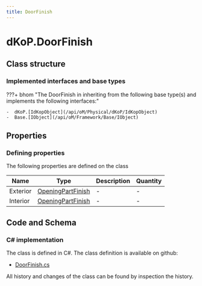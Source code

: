 ```yaml
---
title: DoorFinish
---
```


# dKoP.DoorFinish



## Class structure

### Implemented interfaces and base types

???+ bhom "The DoorFinish in inheriting from the following base type(s) and implements the following interfaces:"

    -  dKoP.[IdKopObject](/api/oM/Physical/dKoP/IdKopObject)
    -  Base.[IObject](/api/oM/Framework/Base/IObject)


## Properties



### Defining properties

The following properties are defined on the class

| Name             | Type             | Description      | Quantity         |
|------------------|------------------|------------------|------------------|
| Exterior | [OpeningPartFinish](/api/oM/Physical/dKoP/OpeningPartFinish) | - | - |
| Interior | [OpeningPartFinish](/api/oM/Physical/dKoP/OpeningPartFinish) | - | - |


## Code and Schema

### C# implementation

The class is defined in C#. The class definition is available on github:

- [DoorFinish.cs](https://github.com/BHoM/dKoP_Toolkit/blob/develop/dKoP_oM/Geometry/Openings/DoorFinish.cs)

All history and changes of the class can be found by inspection the history.
